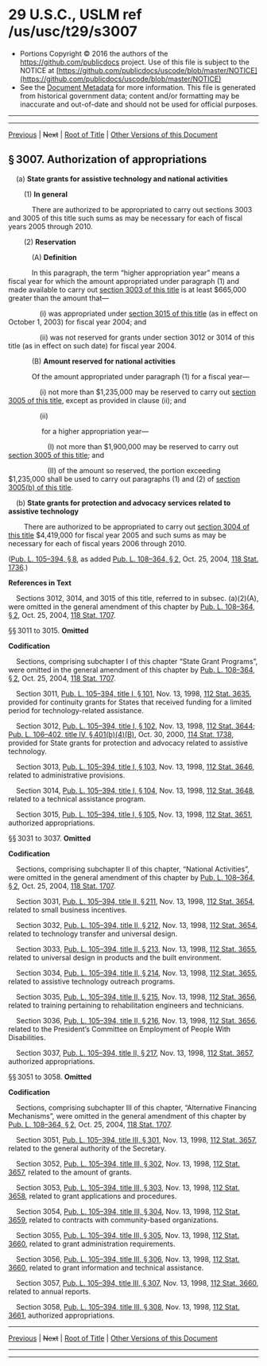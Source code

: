 ---
---

# 29 U.S.C., USLM ref /us/usc/t29/s3007

* Portions Copyright © 2016 the authors of the https://github.com/publicdocs project.
  Use of this file is subject to the NOTICE at [https://github.com/publicdocs/uscode/blob/master/NOTICE](https://github.com/publicdocs/uscode/blob/master/NOTICE)
* See the [Document Metadata](././../../../..//README.md) for more information.
  This file is generated from historical government data; content and/or formatting may be inaccurate and out-of-date and should not be used for official purposes.

----------
----------

[Previous](./../../../..//us/usc/t29/ch31/m__us_usc_t29_s3006.md) | ~~Next~~ | [Root of Title](./../../../../) | [Other Versions of this Document](https://publicdocs.github.io/go/links?ns=uslm&ref=%2Fus%2Fusc%2Ft29%2Fs3007)

## § 3007. Authorization of appropriations

    (a) __State grants for assistive technology and national activities__ 

        (1) __In general__ 

            There are authorized to be appropriated to carry out sections 3003 and 3005 of this title such sums as may be necessary for each of fiscal years 2005 through 2010.

        (2) __Reservation__ 

            (A) __Definition__ 

            In this paragraph, the term “higher appropriation year” means a fiscal year for which the amount appropriated under paragraph (1) and made available to carry out [section 3003 of this title][/us/usc/t29/s3003] is at least $665,000 greater than the amount that—

                (i) was appropriated under [section 3015 of this title][/us/usc/t29/s3015] (as in effect on October 1, 2003) for fiscal year 2004; and

                (ii) was not reserved for grants under section 3012 or 3014 of this title (as in effect on such date) for fiscal year 2004.

            (B) __Amount reserved for national activities__ 

            Of the amount appropriated under paragraph (1) for a fiscal year—

                (i) not more than $1,235,000 may be reserved to carry out [section 3005 of this title][/us/usc/t29/s3005], except as provided in clause (ii); and

                (ii)

                 for a higher appropriation year—

                    (I) not more than $1,900,000 may be reserved to carry out [section 3005 of this title][/us/usc/t29/s3005]; and

                    (II) of the amount so reserved, the portion exceeding $1,235,000 shall be used to carry out paragraphs (1) and (2) of [section 3005(b) of this title][/us/usc/t29/s3005/b].

    (b) __State grants for protection and advocacy services related to assistive technology__ 

        There are authorized to be appropriated to carry out [section 3004 of this title][/us/usc/t29/s3004] $4,419,000 for fiscal year 2005 and such sums as may be necessary for each of fiscal years 2006 through 2010.

([Pub. L. 105–394, § 8][/us/pl/105/394/s8], as added [Pub. L. 108–364, § 2][/us/pl/108/364/s2], Oct. 25, 2004, [118 Stat. 1736][/us/stat/118/1736].)

 __References in Text__ 

    Sections 3012, 3014, and 3015 of this title, referred to in subsec. (a)(2)(A), were omitted in the general amendment of this chapter by [Pub. L. 108–364, § 2][/us/pl/108/364/s2], Oct. 25, 2004, [118 Stat. 1707][/us/stat/118/1707].

§§ 3011 to 3015. __Omitted__ 

 __Codification__ 

    Sections, comprising subchapter I of this chapter “State Grant Programs”, were omitted in the general amendment of this chapter by [Pub. L. 108–364, § 2][/us/pl/108/364/s2], Oct. 25, 2004, [118 Stat. 1707][/us/stat/118/1707].

    Section 3011, [Pub. L. 105–394, title I, § 101][/us/pl/105/394/s101], Nov. 13, 1998, [112 Stat. 3635][/us/stat/112/3635], provided for continuity grants for States that received funding for a limited period for technology-related assistance.

    Section 3012, [Pub. L. 105–394, title I, § 102][/us/pl/105/394/s102], Nov. 13, 1998, [112 Stat. 3644][/us/stat/112/3644]; [Pub. L. 106–402, title IV, § 401(b)(4)(B)][/us/pl/106/402/s401/b/4/B], Oct. 30, 2000, [114 Stat. 1738][/us/stat/114/1738], provided for State grants for protection and advocacy related to assistive technology.

    Section 3013, [Pub. L. 105–394, title I, § 103][/us/pl/105/394/s103], Nov. 13, 1998, [112 Stat. 3646][/us/stat/112/3646], related to administrative provisions.

    Section 3014, [Pub. L. 105–394, title I, § 104][/us/pl/105/394/s104], Nov. 13, 1998, [112 Stat. 3648][/us/stat/112/3648], related to a technical assistance program.

    Section 3015, [Pub. L. 105–394, title I, § 105][/us/pl/105/394/s105], Nov. 13, 1998, [112 Stat. 3651][/us/stat/112/3651], authorized appropriations.

§§ 3031 to 3037. __Omitted__ 

 __Codification__ 

    Sections, comprising subchapter II of this chapter, “National Activities”, were omitted in the general amendment of this chapter by [Pub. L. 108–364, § 2][/us/pl/108/364/s2], Oct. 25, 2004, [118 Stat. 1707][/us/stat/118/1707].

    Section 3031, [Pub. L. 105–394, title II, § 211][/us/pl/105/394/s211], Nov. 13, 1998, [112 Stat. 3654][/us/stat/112/3654], related to small business incentives.

    Section 3032, [Pub. L. 105–394, title II, § 212][/us/pl/105/394/s212], Nov. 13, 1998, [112 Stat. 3654][/us/stat/112/3654], related to technology transfer and universal design.

    Section 3033, [Pub. L. 105–394, title II, § 213][/us/pl/105/394/s213], Nov. 13, 1998, [112 Stat. 3655][/us/stat/112/3655], related to universal design in products and the built environment.

    Section 3034, [Pub. L. 105–394, title II, § 214][/us/pl/105/394/s214], Nov. 13, 1998, [112 Stat. 3655][/us/stat/112/3655], related to assistive technology outreach programs.

    Section 3035, [Pub. L. 105–394, title II, § 215][/us/pl/105/394/s215], Nov. 13, 1998, [112 Stat. 3656][/us/stat/112/3656], related to training pertaining to rehabilitation engineers and technicians.

    Section 3036, [Pub. L. 105–394, title II, § 216][/us/pl/105/394/s216], Nov. 13, 1998, [112 Stat. 3656][/us/stat/112/3656], related to the President’s Committee on Employment of People With Disabilities.

    Section 3037, [Pub. L. 105–394, title II, § 217][/us/pl/105/394/s217], Nov. 13, 1998, [112 Stat. 3657][/us/stat/112/3657], authorized appropriations.

§§ 3051 to 3058. __Omitted__ 

 __Codification__ 

    Sections, comprising subchapter III of this chapter, “Alternative Financing Mechanisms”, were omitted in the general amendment of this chapter by [Pub. L. 108–364, § 2][/us/pl/108/364/s2], Oct. 25, 2004, [118 Stat. 1707][/us/stat/118/1707].

    Section 3051, [Pub. L. 105–394, title III, § 301][/us/pl/105/394/s301], Nov. 13, 1998, [112 Stat. 3657][/us/stat/112/3657], related to the general authority of the Secretary.

    Section 3052, [Pub. L. 105–394, title III, § 302][/us/pl/105/394/s302], Nov. 13, 1998, [112 Stat. 3657][/us/stat/112/3657], related to the amount of grants.

    Section 3053, [Pub. L. 105–394, title III, § 303][/us/pl/105/394/s303], Nov. 13, 1998, [112 Stat. 3658][/us/stat/112/3658], related to grant applications and procedures.

    Section 3054, [Pub. L. 105–394, title III, § 304][/us/pl/105/394/s304], Nov. 13, 1998, [112 Stat. 3659][/us/stat/112/3659], related to contracts with community-based organizations.

    Section 3055, [Pub. L. 105–394, title III, § 305][/us/pl/105/394/s305], Nov. 13, 1998, [112 Stat. 3660][/us/stat/112/3660], related to grant administration requirements.

    Section 3056, [Pub. L. 105–394, title III, § 306][/us/pl/105/394/s306], Nov. 13, 1998, [112 Stat. 3660][/us/stat/112/3660], related to grant information and technical assistance.

    Section 3057, [Pub. L. 105–394, title III, § 307][/us/pl/105/394/s307], Nov. 13, 1998, [112 Stat. 3660][/us/stat/112/3660], related to annual reports.

    Section 3058, [Pub. L. 105–394, title III, § 308][/us/pl/105/394/s308], Nov. 13, 1998, [112 Stat. 3661][/us/stat/112/3661], authorized appropriations.

----------

[Previous](./../../../..//us/usc/t29/ch31/m__us_usc_t29_s3006.md) | ~~Next~~ | [Root of Title](./../../../../) | [Other Versions of this Document](https://publicdocs.github.io/go/links?ns=uslm&ref=%2Fus%2Fusc%2Ft29%2Fs3007)

----------
----------

[/us/usc/t29/s3003]: https://publicdocs.github.io/go/links?ns=uslm&ref=%2Fus%2Fusc%2Ft29%2Fs3003
[/us/usc/t29/s3015]: https://publicdocs.github.io/go/links?ns=uslm&ref=%2Fus%2Fusc%2Ft29%2Fs3015
[/us/usc/t29/s3005]: https://publicdocs.github.io/go/links?ns=uslm&ref=%2Fus%2Fusc%2Ft29%2Fs3005
[/us/usc/t29/s3005]: https://publicdocs.github.io/go/links?ns=uslm&ref=%2Fus%2Fusc%2Ft29%2Fs3005
[/us/usc/t29/s3005/b]: https://publicdocs.github.io/go/links?ns=uslm&ref=%2Fus%2Fusc%2Ft29%2Fs3005%2Fb
[/us/usc/t29/s3004]: https://publicdocs.github.io/go/links?ns=uslm&ref=%2Fus%2Fusc%2Ft29%2Fs3004
[/us/pl/105/394/s8]: https://publicdocs.github.io/go/links?ns=uslm&ref=%2Fus%2Fpl%2F105%2F394%2Fs8
[/us/pl/108/364/s2]: https://publicdocs.github.io/go/links?ns=uslm&ref=%2Fus%2Fpl%2F108%2F364%2Fs2
[/us/stat/118/1736]: https://publicdocs.github.io/go/links?ns=uslm&ref=%2Fus%2Fstat%2F118%2F1736
[/us/pl/108/364/s2]: https://publicdocs.github.io/go/links?ns=uslm&ref=%2Fus%2Fpl%2F108%2F364%2Fs2
[/us/stat/118/1707]: https://publicdocs.github.io/go/links?ns=uslm&ref=%2Fus%2Fstat%2F118%2F1707
[/us/pl/108/364/s2]: https://publicdocs.github.io/go/links?ns=uslm&ref=%2Fus%2Fpl%2F108%2F364%2Fs2
[/us/stat/118/1707]: https://publicdocs.github.io/go/links?ns=uslm&ref=%2Fus%2Fstat%2F118%2F1707
[/us/pl/105/394/s101]: https://publicdocs.github.io/go/links?ns=uslm&ref=%2Fus%2Fpl%2F105%2F394%2Fs101
[/us/stat/112/3635]: https://publicdocs.github.io/go/links?ns=uslm&ref=%2Fus%2Fstat%2F112%2F3635
[/us/pl/105/394/s102]: https://publicdocs.github.io/go/links?ns=uslm&ref=%2Fus%2Fpl%2F105%2F394%2Fs102
[/us/stat/112/3644]: https://publicdocs.github.io/go/links?ns=uslm&ref=%2Fus%2Fstat%2F112%2F3644
[/us/pl/106/402/s401/b/4/B]: https://publicdocs.github.io/go/links?ns=uslm&ref=%2Fus%2Fpl%2F106%2F402%2Fs401%2Fb%2F4%2FB
[/us/stat/114/1738]: https://publicdocs.github.io/go/links?ns=uslm&ref=%2Fus%2Fstat%2F114%2F1738
[/us/pl/105/394/s103]: https://publicdocs.github.io/go/links?ns=uslm&ref=%2Fus%2Fpl%2F105%2F394%2Fs103
[/us/stat/112/3646]: https://publicdocs.github.io/go/links?ns=uslm&ref=%2Fus%2Fstat%2F112%2F3646
[/us/pl/105/394/s104]: https://publicdocs.github.io/go/links?ns=uslm&ref=%2Fus%2Fpl%2F105%2F394%2Fs104
[/us/stat/112/3648]: https://publicdocs.github.io/go/links?ns=uslm&ref=%2Fus%2Fstat%2F112%2F3648
[/us/pl/105/394/s105]: https://publicdocs.github.io/go/links?ns=uslm&ref=%2Fus%2Fpl%2F105%2F394%2Fs105
[/us/stat/112/3651]: https://publicdocs.github.io/go/links?ns=uslm&ref=%2Fus%2Fstat%2F112%2F3651
[/us/pl/108/364/s2]: https://publicdocs.github.io/go/links?ns=uslm&ref=%2Fus%2Fpl%2F108%2F364%2Fs2
[/us/stat/118/1707]: https://publicdocs.github.io/go/links?ns=uslm&ref=%2Fus%2Fstat%2F118%2F1707
[/us/pl/105/394/s211]: https://publicdocs.github.io/go/links?ns=uslm&ref=%2Fus%2Fpl%2F105%2F394%2Fs211
[/us/stat/112/3654]: https://publicdocs.github.io/go/links?ns=uslm&ref=%2Fus%2Fstat%2F112%2F3654
[/us/pl/105/394/s212]: https://publicdocs.github.io/go/links?ns=uslm&ref=%2Fus%2Fpl%2F105%2F394%2Fs212
[/us/stat/112/3654]: https://publicdocs.github.io/go/links?ns=uslm&ref=%2Fus%2Fstat%2F112%2F3654
[/us/pl/105/394/s213]: https://publicdocs.github.io/go/links?ns=uslm&ref=%2Fus%2Fpl%2F105%2F394%2Fs213
[/us/stat/112/3655]: https://publicdocs.github.io/go/links?ns=uslm&ref=%2Fus%2Fstat%2F112%2F3655
[/us/pl/105/394/s214]: https://publicdocs.github.io/go/links?ns=uslm&ref=%2Fus%2Fpl%2F105%2F394%2Fs214
[/us/stat/112/3655]: https://publicdocs.github.io/go/links?ns=uslm&ref=%2Fus%2Fstat%2F112%2F3655
[/us/pl/105/394/s215]: https://publicdocs.github.io/go/links?ns=uslm&ref=%2Fus%2Fpl%2F105%2F394%2Fs215
[/us/stat/112/3656]: https://publicdocs.github.io/go/links?ns=uslm&ref=%2Fus%2Fstat%2F112%2F3656
[/us/pl/105/394/s216]: https://publicdocs.github.io/go/links?ns=uslm&ref=%2Fus%2Fpl%2F105%2F394%2Fs216
[/us/stat/112/3656]: https://publicdocs.github.io/go/links?ns=uslm&ref=%2Fus%2Fstat%2F112%2F3656
[/us/pl/105/394/s217]: https://publicdocs.github.io/go/links?ns=uslm&ref=%2Fus%2Fpl%2F105%2F394%2Fs217
[/us/stat/112/3657]: https://publicdocs.github.io/go/links?ns=uslm&ref=%2Fus%2Fstat%2F112%2F3657
[/us/pl/108/364/s2]: https://publicdocs.github.io/go/links?ns=uslm&ref=%2Fus%2Fpl%2F108%2F364%2Fs2
[/us/stat/118/1707]: https://publicdocs.github.io/go/links?ns=uslm&ref=%2Fus%2Fstat%2F118%2F1707
[/us/pl/105/394/s301]: https://publicdocs.github.io/go/links?ns=uslm&ref=%2Fus%2Fpl%2F105%2F394%2Fs301
[/us/stat/112/3657]: https://publicdocs.github.io/go/links?ns=uslm&ref=%2Fus%2Fstat%2F112%2F3657
[/us/pl/105/394/s302]: https://publicdocs.github.io/go/links?ns=uslm&ref=%2Fus%2Fpl%2F105%2F394%2Fs302
[/us/stat/112/3657]: https://publicdocs.github.io/go/links?ns=uslm&ref=%2Fus%2Fstat%2F112%2F3657
[/us/pl/105/394/s303]: https://publicdocs.github.io/go/links?ns=uslm&ref=%2Fus%2Fpl%2F105%2F394%2Fs303
[/us/stat/112/3658]: https://publicdocs.github.io/go/links?ns=uslm&ref=%2Fus%2Fstat%2F112%2F3658
[/us/pl/105/394/s304]: https://publicdocs.github.io/go/links?ns=uslm&ref=%2Fus%2Fpl%2F105%2F394%2Fs304
[/us/stat/112/3659]: https://publicdocs.github.io/go/links?ns=uslm&ref=%2Fus%2Fstat%2F112%2F3659
[/us/pl/105/394/s305]: https://publicdocs.github.io/go/links?ns=uslm&ref=%2Fus%2Fpl%2F105%2F394%2Fs305
[/us/stat/112/3660]: https://publicdocs.github.io/go/links?ns=uslm&ref=%2Fus%2Fstat%2F112%2F3660
[/us/pl/105/394/s306]: https://publicdocs.github.io/go/links?ns=uslm&ref=%2Fus%2Fpl%2F105%2F394%2Fs306
[/us/stat/112/3660]: https://publicdocs.github.io/go/links?ns=uslm&ref=%2Fus%2Fstat%2F112%2F3660
[/us/pl/105/394/s307]: https://publicdocs.github.io/go/links?ns=uslm&ref=%2Fus%2Fpl%2F105%2F394%2Fs307
[/us/stat/112/3660]: https://publicdocs.github.io/go/links?ns=uslm&ref=%2Fus%2Fstat%2F112%2F3660
[/us/pl/105/394/s308]: https://publicdocs.github.io/go/links?ns=uslm&ref=%2Fus%2Fpl%2F105%2F394%2Fs308
[/us/stat/112/3661]: https://publicdocs.github.io/go/links?ns=uslm&ref=%2Fus%2Fstat%2F112%2F3661


